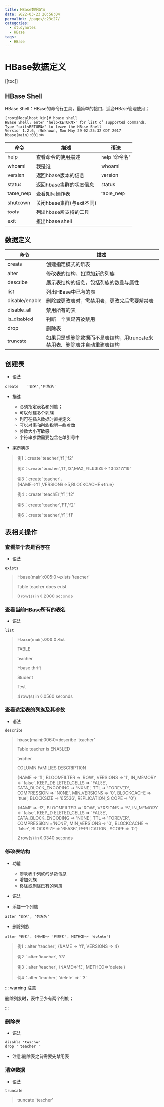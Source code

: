 ```yaml
---
title: HBase数据定义
date: 2022-03-23 20:56:04
permalink: /pages/c23c27/
categories:
  - studynotes
  - HBase
tags:
  - HBase
---
```

# HBase数据定义

[[toc]]

## HBase Shell

HBase Shell：HBase的命令行工具，最简单的接口，适合HBase管理使用； 

```shell
[root@localhost bin]# hbase shell
HBase Shell; enter 'help<RETURN>' for list of supported commands.
Type "exit<RETURN>" to leave the HBase Shell
Version 1.2.6, rUnknown, Mon May 29 02:25:32 CDT 2017
hbase(main):001:0>
```

| 命令       | 描述                      | 语法          |
| ---------- | ------------------------- | ------------- |
| help       | 查看命令的使用描述        | help '命令名' |
| whoami     | 我是谁                    | whoami        |
| version    | 返回hbase版本的信息       | version       |
| status     | 返回hbase集群的状态信息   | status        |
| table_help | 查看如何操作表            | table_help    |
| shutdown   | 关闭hbase集群(与exit不同) |               |
| tools      | 列出hbase所支持的工具     |               |
| exit       | 推出hbase shell           |               |

## 数据定义

| 命令           | 描述                                                         |
| -------------- | ------------------------------------------------------------ |
| create         | 创建指定模式的新表                                           |
| alter          | 修改表的结构，如添加新的列族                                 |
| describe       | 展示表结构的信息，包括列族的数量与属性                       |
| list           | 列出HBase中已有的表                                          |
| disable/enable | 删除或更改表时，需禁用表，更改完后需要解禁表                 |
| disable_all    | 禁用所有的表                                                 |
| is_disabled    | 判断一个表是否被禁用                                         |
| drop           | 删除表                                                       |
| truncate       | 如果只是想删除数据而不是表结构，用truncate来禁用表、删除表并自动重建表结构 |

## 创建表

+ 语法

```shell
create    '表名','列族名'
```

+ 描述
  + 必须指定表名和列族；
  + 可以创建多个列族
  + 列可在插入数据时直接定义
  + 可以对表和列族指明一些参数
  + 参数大小写敏感
  + 字符串参数需要包含在单引号中

+ 案例演示

> 例1：create 'teacher','f1','f2'
>
> 例2：create 'teacher','f1',f2',MAX_FILESIZE=>'134217718'
>
> 例3：create 'teacher'，{NAME=>‘f1’,VERSIONS=>5,BLOCKCACHE=>true}
>
> 例4：create 'teachEr','f1','f2'
>
> 例5：create 'teacher','F1','f2'
>
> 例6：create 'teacher',‘f1','f1'

## 表相关操作

### 查看某个表是否存在

+ 语法

```shell
exists
```

> Hbase(main):005:0>exists  ’teacher’
>
> Table teacher does exist
>
> 0 row(s) in 0.2080 seconds

### 查看当前HBase所有的表名

+ 语法

```shell
list
```

> Hbase(main):006:0>list
>
> TABLE
>
> teacher
>
> Hbase thrift
>
> Student
>
> Test
>
> 4 row(s) in 0.0560 seconds

### 查看选定表的列族及其参数

+ 语法

```shell
describe
```

> hbase(main):006:0>describe ‘teacher'
>
> Table teacher is ENABLED                                                               
>
> tercher                                                                                
>
> COLUMN FAMILIES DESCRIPTION                                                            
>
> {NAME => ‘f1', BLOOMFILTER => 'ROW', VERSIONS => '1', IN_MEMORY => 'false', KEEP_DE
> LETED_CELLS => 'FALSE', DATA_BLOCK_ENCODING => 'NONE', TTL => 'FOREVER', COMPRESSION =>
>  'NONE', MIN_VERSIONS => '0', BLOCKCACHE => 'true', BLOCKSIZE => '65536', REPLICATION_S
> COPE => '0'}                                                                           
>
> {NAME => ‘f2', BLOOMFILTER => 'ROW', VERSIONS => ‘5', IN_MEMORY => 'false', KEEP_D
> ELETED_CELLS => 'FALSE', DATA_BLOCK_ENCODING => 'NONE', TTL => 'FOREVER', COMPRESSION ='NONE', MIN_VERSIONS => '0', BLOCKCACHE => ‘false', BLOCKSIZE => '65536', REPLICATION_
> SCOPE => '0'}                                                                                      
>
> 2 row(s) in 0.0340 seconds

### 修改表结构

+ 功能
  + 修改表中列族的参数信息
  + 增加列族
  + 移除或删除已有的列族

+ 语法
+ 添加一个列族	

```shell
alter '表名', '列族名'
```

+ 删除列族

```shell
alter '表名', {NAME=> '列族名', METHOD=> 'delete'}
```

> 例1：alter 'teacher', {NAME => 'f1', VERSIONS => 4}
>
> 例2：alter  'teacher', 'f3'
>
> 例3：alter  'teacher', {NAME=>'f3', METHOD=>'delete'}
>
> 例4：alter  'teacher', 'delete' => 'f3'

::: warning 注意

删除列族时，表中至少有两个列族；

:::

### 删除表

+ 语法

```shell
disable 'teacher'
drop ' teacher '
```

+ 注意:删除表之前需要先禁用表

### 清空数据

+ 语法

```shell
truncate
```

> truncate 'teacher'

